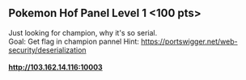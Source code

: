 ## Pokemon Hof Panel Level 1 <100 pts>
Just looking for champion, why it's so serial.<br>
Goal: Get flag in champion pannel
Hint: https://portswigger.net/web-security/deserialization <br>
<br>
**http://103.162.14.116:10003**
